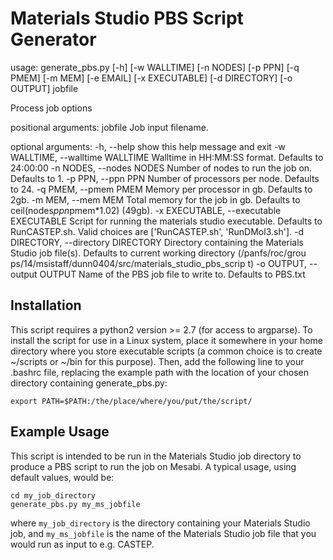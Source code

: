 # Materials Studio PBS Script Generator

usage: generate_pbs.py [-h] [-w WALLTIME] [-n NODES] [-p PPN] [-q PMEM]
                       [-m MEM] [-e EMAIL] [-x EXECUTABLE] [-d DIRECTORY]
                       [-o OUTPUT]
                       jobfile

Process job options

positional arguments:
  jobfile               Job input filename.

optional arguments:
  -h, --help            show this help message and exit
  -w WALLTIME, --walltime WALLTIME
                        Walltime in HH:MM:SS format. Defaults to 24:00:00
  -n NODES, --nodes NODES
                        Number of nodes to run the job on. Defaults to 1.
  -p PPN, --ppn PPN     Number of processors per node. Defaults to 24.
  -q PMEM, --pmem PMEM  Memory per processor in gb. Defaults to 2gb.
  -m MEM, --mem MEM     Total memory for the job in gb. Defaults to
                        ceil(nodes*ppn*pmem*1.02) (49gb).
  -x EXECUTABLE, --executable EXECUTABLE
                        Script for running the materials studio executable.
                        Defaults to RunCASTEP.sh. Valid choices are
                        ['RunCASTEP.sh', 'RunDMol3.sh'].
  -d DIRECTORY, --directory DIRECTORY
                        Directory containing the Materials Studio job file(s).
                        Defaults to current working directory (/panfs/roc/grou
                        ps/14/msistaff/dunn0404/src/materials_studio_pbs_scrip
                        t)
  -o OUTPUT, --output OUTPUT
                        Name of the PBS job file to write to. Defaults to
                        PBS.txt

## Installation

This script requires a python2 version >= 2.7 (for access to argparse). To install the script for use in a Linux system, place it somewhere in your home directory where you store executable scripts (a common choice is to create ~/scripts or ~/bin for this purpose). Then, add the following line to your .bashrc file, replacing the example path with the location of your chosen directory containing generate_pbs.py:

```
export PATH=$PATH:/the/place/where/you/put/the/script/
```


## Example Usage

This script is intended to be run in the Materials Studio job directory to produce a PBS script to run the job on Mesabi. A typical usage, using default values, would be:

```
cd my_job_directory
generate_pbs.py my_ms_jobfile
```

where `my_job_directory` is the directory containing your Materials Studio job, and `my_ms_jobfile` is the name of the Materials Studio job file that you would run as input to e.g. CASTEP.
